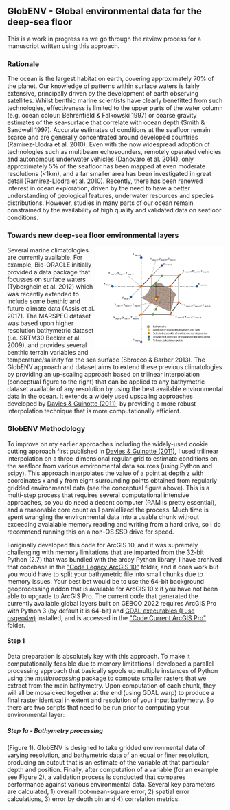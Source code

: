 ## GlobENV - Global environmental data for the deep-sea floor

This is a work in progress as we go through the review process for a manuscript written using this approach.

### Rationale
The ocean is the largest habitat on earth, covering approximately 70% of the planet. Our knowledge of patterns within surface waters is fairly extensive, principally driven by the development of earth observing satellites. Whilst benthic marine scientists have clearly benefitted from such technologies, effectiveness is limited to the upper parts of the water column (e.g. ocean colour: Behrenfield & Falkowski 1997) or coarse gravity estimates of the sea-surface that correlate with ocean depth (Smith & Sandwell 1997). Accurate estimates of conditions at the seafloor remain scarce and are generally concentrated around developed countries (Ramirez-Llodra et al. 2010). Even with the now widespread adoption of technologies such as multibeam echosounders, remotely operated vehicles and autonomous underwater vehicles (Danovaro et al. 2014), only approximately 5% of the seafloor has been mapped at even moderate resolutions (<1km), and a far smaller area has been investigated in great detail (Ramirez-Llodra et al. 2010). Recently, there has been renewed interest in ocean exploration, driven by the need to have a better understanding of geological features, underwater resources and species distributions. However, studies in many parts of our ocean remain constrained by the availability of high quality and validated data on seafloor conditions.

### Towards new deep-sea floor environmental layers

<a href="./Images/Figure_1_light.png">
<picture>
  <source media="(prefers-color-scheme: dark)" srcset="./Images/Figure_1_dark.png">
  <source media="(prefers-color-scheme: light)" srcset="./Images/Figure_1_light.png">
  <img alt="Figure 1. Computational representation of trilinear interpolation for GlobENV." src="./Images/Figure_1_light.png" width="300", align="right">
  </picture>
</a>

Several marine climatologies are currently available. For example, Bio-ORACLE initially provided a data package that focusses on surface waters (Tyberghein et al. 2012) which was recently extended to include some benthic and future climate data (Assis et al. 2017). The MARSPEC dataset was based upon higher resolution bathymetric dataset (i.e. SRTM30 Becker et al. 2009), and provides several benthic terrain variables and temperature/salinity for the sea surface (Sbrocco & Barber 2013). The GlobENV approach and dataset aims to extend these previous climatologies by providing an up-scaling approach based on trilinear interpolation (conceptual figure to the right) that can be applied to any bathymetric dataset available of any resolution by using the best available environmental data in the ocean. It extends a widely used upscaling approaches developed by [Davies & Guinotte (2011)](https://journals.plos.org/plosone/article?id=10.1371/journal.pone.0018483), by providing a more robust interpolation technique that is more computationally efficient.



### GlobENV Methodology

To improve on my earlier approaches including the widely-used cookie cutting approach first published in [Davies & Guinotte (2011)](https://journals.plos.org/plosone/article?id=10.1371/journal.pone.0018483), I used trilinear interpolation on a three-dimensional regular grid to estimate conditions on the seafloor from various environmental data sources (using Python and scipy). This approach interpolates the value of a point at depth z with coordinates x and y from eight surrounding points obtained from regularly gridded environmental data (see the conceptual figure above). This is a multi-step process that requires several computational intensive approaches, so you do need a decent computer (RAM is pretty essential), and a reasonable core count as I paralellized the process. Much time is spent wrangling the environmental data into a usable chunk without exceeding avaialable memory reading and writing from a hard drive, so I do recommend running this on a non-OS SSD drive for speed.

I originally developed this code for ArcGIS 10, and it was supremely challenging with memory limitations that are imparted from the 32-bit Python (2.7) that was bundled with the arcpy Python library. I have archived that codebase in the ["Code Legacy ArcGIS 10"](/Code_Legacy_ArcGIS10/) folder, and it does work but you would have to split your bathymetric file into small chunks due to memory issues. Your best bet would be to use the 64-bit background geoprocessing addon that is available for ArcGIS 10.x if you have not been able to upgrade to ArcGIS Pro. The current code that generated the currently available global layers built on GEBCO 2022 requires ArcGIS Pro with Python 3 (by default it is 64-bit) and [GDAL executables (I use osgeo4w)](https://trac.osgeo.org/osgeo4w/) installed, and is accessed in the ["Code Current ArcGIS Pro"](/Code_Current_ArcGISPro/) folder.

#### Step 1
Data preparation is absolutely key with this approach. To make it computationally feasible due to memory limitations I developed a parallel processing approach that basically spools up multiple instances of Python using the *multiprocessing* package to compute smaller rasters that we extract from the main bathymetry. Upon computation of each chunk, they will all be mosaicked together at the end (using GDAL warp) to produce a final raster identical in extent and resolution of your input bathymetry. So there are two scripts that need to be run prior to computing your environmental layer:

##### Step 1a - Bathymetry processing



 (Figure 1). GlobENV is designed to take gridded environmental data of varying resolution, and bathymetric data of an equal or finer resolution, producing an output that is an estimate of the variable at that particular depth and position. Finally, after computation of a variable (for an example see Figure 2), a validation process is conducted that compares performance against various environmental data. Several key parameters are calculated, 1) overall root-mean-square error, 2) spatial error calculations, 3) error by depth bin and 4) correlation metrics.



